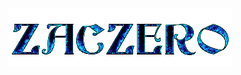 <div align="center">
  <img src="https://github.com/Zaczero/Zaczero/blob/main/animated2.gif?raw=true"></img>
</div>
